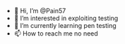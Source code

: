 - 👋 Hi, I’m @Pain57
- 👀 I’m interested in exploiting testing
- 🌱 I’m currently learning pen testing 
- 📫 How to reach me no need

<!---
Pain57/Pain57 is a ✨ special ✨ repository because its `README.md` (this file) appears on your GitHub profile.
You can click the Preview link to take a look at your changes.
--->
